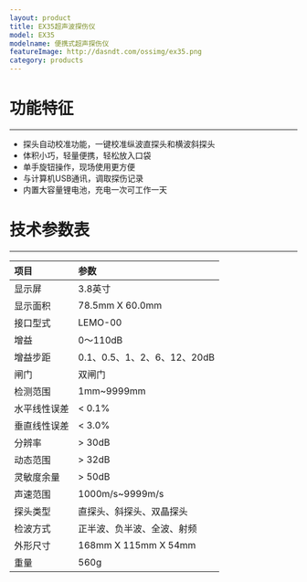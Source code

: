 ```yaml
---
layout: product
title: EX35超声波探伤仪
model: EX35
modelname: 便携式超声探伤仪
featureImage: http://dasndt.com/ossimg/ex35.png
category: products
---
```


# 功能特征
---
- 探头自动校准功能，一键校准纵波直探头和横波斜探头
- 体积小巧，轻量便携，轻松放入口袋
- 单手旋钮操作，现场使用更方便
- 与计算机USB通讯，调取探伤记录
- 内置大容量锂电池，充电一次可工作一天


# 技术参数表
---

项目|参数
:-|:-
显示屏|3.8英寸
显示面积|78.5mm X 60.0mm
接口型式|LEMO-00
增益|0～110dB
增益步距|0.1、0.5、1、2、6、12、20dB
闸门|双闸门
检测范围|1mm~9999mm
水平线性误差|< 0.1%
垂直线性误差|< 3.0%
分辨率|> 30dB
动态范围|> 32dB
灵敏度余量|> 50dB
声速范围|1000m/s~9999m/s
探头类型|直探头、斜探头、双晶探头
检波方式|正半波、负半波、全波、射频
外形尺寸|168mm X 115mm X 54mm
重量|560g
